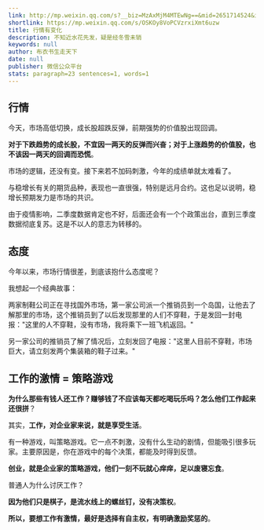 ```yaml
---
link: http://mp.weixin.qq.com/s?__biz=MzAxMjM4MTEwNg==&mid=2651714524&idx=1&sn=b3cf6ae818f6029b5d86677cfcb03487&chksm=804bed01b73c64179202b3e95370fd3300c362e2ac5fbe2c1eea679b7b69f9ee2b1f3257a54d#rd
shortlink: https://mp.weixin.qq.com/s/OSKOy8VoPCVzrxiXmt6uzw
title: 行情有变化
description: 不知近水花先发，疑是经冬雪未销
keywords: null
author: 布衣书生走天下
date: null
publisher: 微信公众平台
stats: paragraph=23 sentences=1, words=1
---
```


## 行情

今天，市场高低切换，成长股超跌反弹，前期强势的价值股出现回调。

**对于下跌趋势的成长股，不宜因一两天的反弹而兴奋；对于上涨趋势的价值股，也不该因一两天的回调而恐慌**。

市场的逻辑，还没有变。接下来若不加码刺激，今年的成绩单就太难看了。

与稳增长有关的期货品种，表现也一直很强，特别是远月合约。这也足以说明，稳增长预期发力是市场的共识。

由于疫情影响，二季度数据肯定也不好，后面还会有一个个政策出台，直到三季度数据彻底复苏。这是不以人的意志为转移的。

## 态度

今年以来，市场行情很差，到底该抱什么态度呢？

我想起一个经典故事：

两家制鞋公司正在寻找国外市场，第一家公司派一个推销员到一个岛国，让他去了解那里的市场，这个推销员到了以后发现那里的人们不穿鞋，于是发回一封电报："这里的人不穿鞋，没有市场，我将乘下一班飞机返回。"

另一家公司的推销员了解了情况后，立刻发回了电报："这里人目前不穿鞋，市场巨大，请立刻发两个集装箱的鞋子过来。"

## 工作的激情 = 策略游戏

**为什么那些有钱人还工作？赚够钱了不应该每天都吃喝玩乐吗？怎么他们工作起来还很拼**？

其实，**工作，对企业家来说，就是享受生活**。

有一种游戏，叫策略游戏。它一点不刺激，没有什么生动的剧情，但能吸引很多玩家。主要原因是，你在游戏中的每个决策，都能及时得到反馈。

**创业，就是企业家的策略游戏，他们一刻不玩就心痒痒，足以废寝忘食**。

普通人为什么讨厌工作？

**因为他们只是棋子，是流水线上的螺丝钉，没有决策权**。

**所以，要想工作有激情，最好是选择有自主权，有明确激励奖惩的**。

